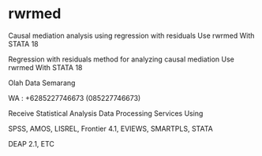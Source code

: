 # rwrmed
Causal mediation analysis using regression with residuals Use rwrmed With STATA 18

Regression with residuals method for analyzing causal mediation Use rwrmed With STATA 18

Olah Data Semarang

WA : +6285227746673 (085227746673)

Receive Statistical Analysis Data Processing Services Using

SPSS, AMOS, LISREL, Frontier 4.1, EVIEWS, SMARTPLS, STATA

DEAP 2.1, ETC
